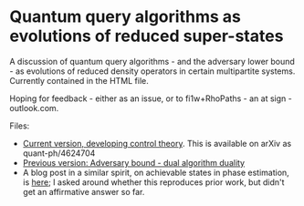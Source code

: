 # Quantum query algorithms as evolutions of reduced super-states

A discussion of quantum query algorithms - and the adversary lower bound - as evolutions of reduced density operators in certain multipartite systems. Currently contained in the HTML file.

Hoping for feedback - either as an issue, or to fi1w+RhoPaths - an at sign - outlook.com.

Files:
 - [Current version, developing control theory](https://github.com/qudent/RhoPaths/blob/main/adversary_control.pdf). This is available on arXiv as quant-ph/4624704
 - [Previous version: Adversary bound - dual algorithm duality](https://htmlpreview.github.io/?https://github.com/qudent/RhoPaths/blob/main/AdversaryBoundDualAlgorithm.html)
 - A blog post in a similar spirit, on achievable states in phase estimation, is [here](https://qudent.github.io/posts/2022/05/reachable-phaseest/); I asked around whether this reproduces prior work, but didn't get an affirmative answer so far.
